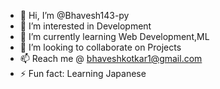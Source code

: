 - 👋 Hi, I’m @Bhavesh143-py
- 👀 I’m interested in Development
- 🌱 I’m currently learning Web Development,ML
- 💞️ I’m looking to collaborate on Projects
- 📫 Reach me @ bhaveshkotkar1@gmail.com
- ⚡ Fun fact: Learning Japanese

<!---
Bhavesh143-py/Bhavesh143-py is a ✨ special ✨ repository because its `README.md` (this file) appears on your GitHub profile.
You can click the Preview link to take a look at your changes.
--->
